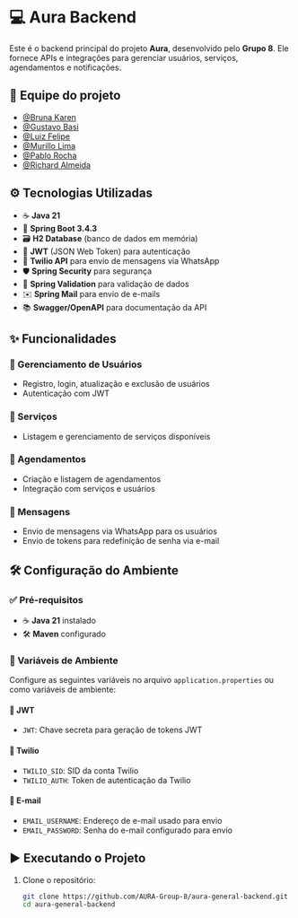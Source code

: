 # 💻 Aura Backend

Este é o backend principal do projeto **Aura**, desenvolvido pelo **Grupo 8**. Ele fornece APIs e integrações para gerenciar usuários, serviços, agendamentos e notificações.

## 💼 Equipe do projeto

- [@Bruna Karen](https://github.com/brunaK19)
- [@Gustavo Basi](https://github.com/GustavoBasi)
- [@Luiz Felipe](https://github.com/LuizFelipeSptech)
- [@Murillo Lima](https://github.com/Murillo-lc)
- [@Pablo Rocha](https://github.com/AlbaDr52)
- [@Richard Almeida](https://github.com/richpdp)

## ⚙️ Tecnologias Utilizadas

- ☕ **Java 21**
- 🚀 **Spring Boot 3.4.3**
- 🗃️ **H2 Database** (banco de dados em memória)
- 🔐 **JWT** (JSON Web Token) para autenticação
- 📲 **Twilio API** para envio de mensagens via WhatsApp
- 🛡️ **Spring Security** para segurança
- 🧼 **Spring Validation** para validação de dados
- ✉️ **Spring Mail** para envio de e-mails
- 📚 **Swagger/OpenAPI** para documentação da API

## ✨ Funcionalidades

### 👤 Gerenciamento de Usuários
- Registro, login, atualização e exclusão de usuários
- Autenticação com JWT

### 💇 Serviços
- Listagem e gerenciamento de serviços disponíveis

### 📅 Agendamentos
- Criação e listagem de agendamentos
- Integração com serviços e usuários

### 💬 Mensagens
- Envio de mensagens via WhatsApp para os usuários
- Envio de tokens para redefinição de senha via e-mail

## 🛠️ Configuração do Ambiente

### ✅ Pré-requisitos
- ☕ **Java 21** instalado
- 🛠️ **Maven** configurado

### 🔐 Variáveis de Ambiente

Configure as seguintes variáveis no arquivo `application.properties` ou como variáveis de ambiente:

#### 🔑 JWT
- `JWT`: Chave secreta para geração de tokens JWT

#### 📲 Twilio
- `TWILIO_SID`: SID da conta Twilio
- `TWILIO_AUTH`: Token de autenticação da Twilio

#### 📧 E-mail
- `EMAIL_USERNAME`: Endereço de e-mail usado para envio
- `EMAIL_PASSWORD`: Senha do e-mail configurado para envio

## ▶️ Executando o Projeto

1. Clone o repositório:
   ```bash
   git clone https://github.com/AURA-Group-8/aura-general-backend.git
   cd aura-general-backend

